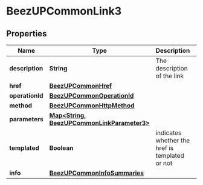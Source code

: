 
# BeezUPCommonLink3

## Properties
Name | Type | Description | Notes
------------ | ------------- | ------------- | -------------
**description** | **String** | The description of the link |  [optional]
**href** | [**BeezUPCommonHref**](BeezUPCommonHref.md) |  |  [optional]
**operationId** | [**BeezUPCommonOperationId**](BeezUPCommonOperationId.md) |  |  [optional]
**method** | [**BeezUPCommonHttpMethod**](BeezUPCommonHttpMethod.md) |  |  [optional]
**parameters** | [**Map&lt;String, BeezUPCommonLinkParameter3&gt;**](BeezUPCommonLinkParameter3.md) |  |  [optional]
**templated** | **Boolean** | indicates whether the href is templated or not |  [optional]
**info** | [**BeezUPCommonInfoSummaries**](BeezUPCommonInfoSummaries.md) |  |  [optional]



